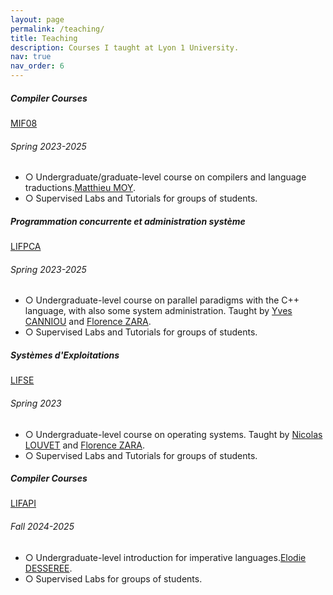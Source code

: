 ```yaml
---
layout: page
permalink: /teaching/
title: Teaching
description: Courses I taught at Lyon 1 University.
nav: true
nav_order: 6
---
```


<div class="card mt-3">
  <div class="p-3">
    <div class="row">
      <div class="col-sm-10">
        <h5 class="font-weight-bold">Compiler Courses</h5>
      </div>
      <div class="col-sm-2 text-left text-sm-right">
        <a class="badge font-weight-bold danger-color-dark darken-1 text-uppercase align-middle" href="https://compil-lyon.gitlabpages.inria.fr/" target="_blank">
            MIF08
        </a>
      </div>
    </div>
    <h6 class="font-italic mt-2 mt-sm-0">Spring 2023-2025</h6>
    <ul class="card-text font-weight-light list-group list-group-flush">
      <li class="list-group-item">○ Undergraduate/graduate-level course on compilers and language traductions.<a href="https://matthieu-moy.fr/spip/" target="_blank">Matthieu MOY</a>.</li>
      <li class="list-group-item">○ Supervised Labs and Tutorials for groups of students.</li>
    </ul>
  </div>
</div>

<div class="card mt-3">
  <div class="p-3">
    <div class="row">
      <div class="col-sm-10">
        <h5 class="font-weight-bold">Programmation concurrente et administration système</h5>
      </div>
      <div class="col-sm-2 text-left text-sm-right">
        <a class="badge font-weight-bold danger-color-dark darken-1 text-uppercase align-middle" href="https://asr-lyon1.gitlabpages.inria.fr/prog-concurrente/" target="_blank">
            LIFPCA
        </a>
      </div>
    </div>
    <h6 class="font-italic mt-2 mt-sm-0">Spring 2023-2025</h6>
    <ul class="card-text font-weight-light list-group list-group-flush">
      <li class="list-group-item">○ Undergraduate-level course on parallel paradigms with the C++ language, with also some system administration. Taught by <a href="https://graal.ens-lyon.fr/~ycaniou/" target="_blank">Yves CANNIOU</a> and <a href="https://perso.liris.cnrs.fr/fzara/Web/" target="_blank">Florence ZARA</a>.</li>
      <li class="list-group-item">○ Supervised Labs and Tutorials for groups of students.</li>
    </ul>
  </div>
</div>

<div class="card mt-3">
  <div class="p-3">
    <div class="row">
      <div class="col-sm-10">
        <h5 class="font-weight-bold">Systèmes d'Exploitations</h5>
      </div>
      <div class="col-sm-2 text-left text-sm-right">
        <a class="badge font-weight-bold danger-color-dark darken-1 text-uppercase align-middle" href="https://nlouvet.gitlabpages.inria.fr/lifse/" target="_blank">
            LIFSE
        </a>
      </div>
    </div>
    <h6 class="font-italic mt-2 mt-sm-0">Spring 2023</h6>
    <ul class="card-text font-weight-light list-group list-group-flush">
      <li class="list-group-item">○ Undergraduate-level course on operating systems. Taught by <a href="https://perso.ens-lyon.fr/nicolas.louvet/" target="_blank">Nicolas LOUVET</a> and <a href="https://perso.liris.cnrs.fr/fzara/Web/" target="_blank">Florence ZARA</a>.</li>
      <li class="list-group-item">○ Supervised Labs and Tutorials for groups of students.</li>
    </ul>
  </div>
</div>

<div class="card mt-3">
  <div class="p-3">
    <div class="row">
      <div class="col-sm-10">
        <h5 class="font-weight-bold">Compiler Courses</h5>
      </div>
      <div class="col-sm-2 text-left text-sm-right">
        <a class="badge font-weight-bold danger-color-dark darken-1 text-uppercase align-middle" href="https://perso.univ-lyon1.fr/elodie.desseree/LIFAPI/" target="_blank">
            LIFAPI
        </a>
      </div>
    </div>
    <h6 class="font-italic mt-2 mt-sm-0">Fall 2024-2025</h6>
    <ul class="card-text font-weight-light list-group list-group-flush">
      <li class="list-group-item">○ Undergraduate-level introduction for imperative languages.<a href="https://liris.cnrs.fr/page-membre/elodie-desseree" target="_blank">Elodie DESSEREE</a>.</li>
      <li class="list-group-item">○ Supervised Labs for groups of students.</li>
    </ul>
  </div>
</div>
